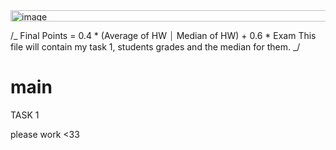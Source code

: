 <img width="549" height="18" alt="image" src="https://github.com/user-attachments/assets/f36e8cd1-bde9-404e-9e91-2a73a101e0e9" />

/_
Final Points = 0.4 * (Average of HW ⏐ Median of HW) + 0.6 * Exam
This file will contain my task 1, students grades and the median for them.
_/

# main

TASK 1

please work <33
